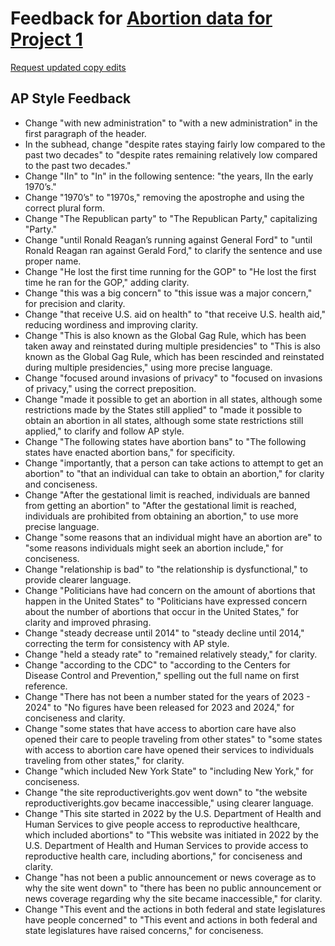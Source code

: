 # Feedback for [Abortion data for Project 1](https://jcw2245.github.io/Project-1/)

[Request updated copy edits](https://github.com/jsoma/data-studio-projects-2024/issues/new/choose)

## AP Style Feedback

- Change "with new administration" to "with a new administration" in the first paragraph of the header.
- In the subhead, change "despite rates staying fairly low compared to the past two decades" to "despite rates remaining relatively low compared to the past two decades."
- Change "IIn" to "In" in the following sentence: "the years, IIn the early 1970’s."
- Change "1970’s" to "1970s," removing the apostrophe and using the correct plural form.
- Change "The Republican party" to "The Republican Party," capitalizing "Party."
- Change "until Ronald Reagan’s running against General Ford" to "until Ronald Reagan ran against Gerald Ford," to clarify the sentence and use proper name.
- Change "He lost the first time running for the GOP" to "He lost the first time he ran for the GOP," adding clarity.
- Change "this was a big concern" to "this issue was a major concern," for precision and clarity.
- Change "that receive U.S. aid on health" to "that receive U.S. health aid," reducing wordiness and improving clarity.
- Change "This is also known as the Global Gag Rule, which has been taken away and reinstated during multiple presidencies" to "This is also known as the Global Gag Rule, which has been rescinded and reinstated during multiple presidencies," using more precise language.
- Change "focused around invasions of privacy" to "focused on invasions of privacy," using the correct preposition.
- Change "made it possible to get an abortion in all states, although some restrictions made by the States still applied" to "made it possible to obtain an abortion in all states, although some state restrictions still applied," to clarify and follow AP style.
- Change "The following states have abortion bans" to "The following states have enacted abortion bans," for specificity.
- Change "importantly, that a person can take actions to attempt to get an abortion" to "that an individual can take to obtain an abortion," for clarity and conciseness.
- Change "After the gestational limit is reached, individuals are banned from getting an abortion" to "After the gestational limit is reached, individuals are prohibited from obtaining an abortion," to use more precise language.
- Change "some reasons that an individual might have an abortion are" to "some reasons individuals might seek an abortion include," for conciseness.
- Change "relationship is bad" to "the relationship is dysfunctional," to provide clearer language.
- Change "Politicians have had concern on the amount of abortions that happen in the United States" to "Politicians have expressed concern about the number of abortions that occur in the United States," for clarity and improved phrasing.
- Change "steady decrease until 2014" to "steady decline until 2014," correcting the term for consistency with AP style.
- Change "held a steady rate" to "remained relatively steady," for clarity.
- Change "according to the CDC" to "according to the Centers for Disease Control and Prevention," spelling out the full name on first reference.
- Change "There has not been a number stated for the years of 2023 - 2024" to "No figures have been released for 2023 and 2024," for conciseness and clarity.
- Change "some states that have access to abortion care have also opened their care to people traveling from other states" to "some states with access to abortion care have opened their services to individuals traveling from other states," for clarity.
- Change "which included New York State" to "including New York," for conciseness.
- Change "the site reproductiverights.gov went down" to "the website reproductiverights.gov became inaccessible," using clearer language.
- Change "This site started in 2022 by the U.S. Department of Health and Human Services to give people access to reproductive healthcare, which included abortions" to "This website was initiated in 2022 by the U.S. Department of Health and Human Services to provide access to reproductive health care, including abortions," for conciseness and clarity.
- Change "has not been a public announcement or news coverage as to why the site went down" to "there has been no public announcement or news coverage regarding why the site became inaccessible," for clarity.
- Change "This event and the actions in both federal and state legislatures have people concerned" to "This event and actions in both federal and state legislatures have raised concerns," for conciseness.